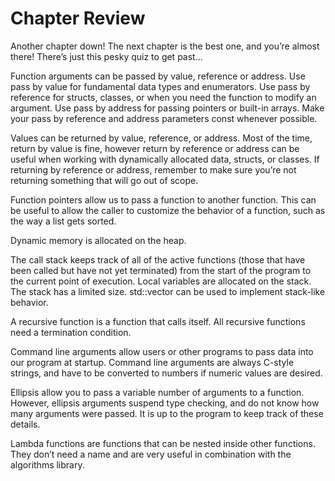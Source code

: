 # Chapter Review

Another chapter down! The next chapter is the best one, and you’re almost there! There’s just this pesky quiz to get past…

Function arguments can be passed by value, reference or address. Use pass by value for fundamental data types and enumerators. Use pass by reference for structs, classes, or when you need the function to modify an argument. Use pass by address for passing pointers or built-in arrays. Make your pass by reference and address parameters const whenever possible.

Values can be returned by value, reference, or address. Most of the time, return by value is fine, however return by reference or address can be useful when working with dynamically allocated data, structs, or classes. If returning by reference or address, remember to make sure you’re not returning something that will go out of scope.

Function pointers allow us to pass a function to another function. This can be useful to allow the caller to customize the behavior of a function, such as the way a list gets sorted.

Dynamic memory is allocated on the heap.



The call stack keeps track of all of the active functions (those that have been called but have not yet terminated) from the start of the program to the current point of execution. Local variables are allocated on the stack. The stack has a limited size. std::vector can be used to implement stack-like behavior.

A recursive function is a function that calls itself. All recursive functions need a termination condition.

Command line arguments allow users or other programs to pass data into our program at startup. Command line arguments are always C-style strings, and have to be converted to numbers if numeric values are desired.

Ellipsis allow you to pass a variable number of arguments to a function. However, ellipsis arguments suspend type checking, and do not know how many arguments were passed. It is up to the program to keep track of these details.

Lambda functions are functions that can be nested inside other functions. They don’t need a name and are very useful in combination with the algorithms library.